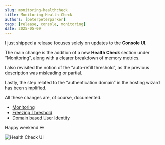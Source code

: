 ```yaml
---
slug: monitoring-healthcheck
title: Monitoring Health Check
authors: [peterpeterparker]
tags: [release, console, monitoring]
date: 2025-05-09
---
```


I just shipped a release focuses solely on updates to the **Console UI**.

The main change is the addition of a new **Health Check** section under “Monitoring”, along with a clearer breakdown of memory metrics.

I also revisited the notion of the “auto-refill threshold”, as the previous description was misleading or partial.

Lastly, the step related to the “authentication domain” in the hosting wizard has been simplified.

All these changes are, of course, documented.

- [Monitoring](https://juno.build/docs/management/monitoring)
- [Freezing Threshold](https://juno.build/docs/reference/settings#freezing-threshold)
- [Domain based User Identity](https://juno.build/docs/build/authentication/#domain-based-user-identity)

Happy weekend ☀️

![Health Check UI](https://us1.discourse-cdn.com/flex023/uploads/dfn/optimized/3X/f/b/fb62f8ce5d8a357079411a108ce0c50472b852ce_2_1380x964.jpeg)
